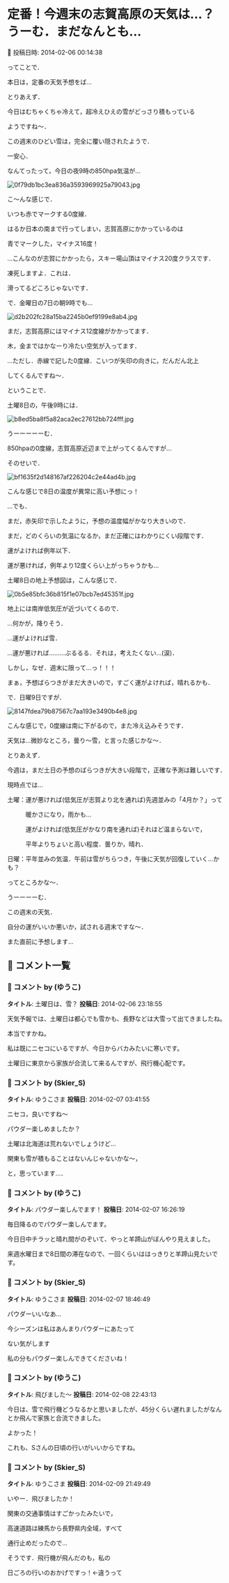 # 定番！今週末の志賀高原の天気は…？うーむ．まだなんとも…

📅 投稿日時: 2014-02-06 00:14:38

ってことで．


本日は，定番の天気予想をば…





とりあえず．


今日はむちゃくちゃ冷えて，超冷えひえの雪がどっさり積もっている


ようですね～．


この週末のひどい雪は，完全に覆い隠されたようで．


一安心．





なんてったって，今日の夜9時の850hpa気温が…




![0f79db1bc3ea836a3593969925a79043.jpg](images/0f79db1bc3ea836a3593969925a79043.jpg)




こ～んな感じで．


いつも赤でマークする0度線．


はるか日本の南まで行ってしまい，志賀高原にかかっているのは


青でマークした，マイナス16度！


…こんなのが志賀にかかったら，スキー場山頂はマイナス20度クラスです．


凍死しますよ．これは．


滑ってるどころじゃないです．





で．金曜日の7日の朝9時でも…




![d2b202fc28a15ba2245b0ef9199e8ab4.jpg](images/d2b202fc28a15ba2245b0ef9199e8ab4.jpg)




まだ，志賀高原にはマイナス12度線がかかってます．


木，金まではかなーり冷たい空気が入ってます．


…ただし．赤線で記した0度線．こいつが矢印の向きに，だんだん北上


してくるんですね～．





ということで．


土曜8日の，午後9時には．




![b8ed5ba8f5a82aca2ec27612bb724fff.jpg](images/b8ed5ba8f5a82aca2ec27612bb724fff.jpg)




うーーーーーむ．


850hpaの0度線，志賀高原近辺まで上がってくるんですが…





そのせいで．




![bf1635f2d148167af226204c2e44ad4b.jpg](images/bf1635f2d148167af226204c2e44ad4b.jpg)




こんな感じで8日の温度が異常に高い予想にっ！


…でも．


まだ，赤矢印で示したように，予想の温度幅がかなり大きいので．


まだ，どのくらいの気温になるか，まだ正確にはわかりにくい段階です．


運がよければ例年以下．


運が悪ければ，例年より12度くらい上がっちゃうかも…





土曜8日の地上予想図は，こんな感じで．




![0b5e85bfc36b815f1e07bcb7ed45351f.jpg](images/0b5e85bfc36b815f1e07bcb7ed45351f.jpg)




地上には南岸低気圧が近づいてくるので．


…何かが，降りそう．


…運がよければ雪．


…運が悪ければ………ぶるるる．それは，考えたくない…(涙)．


しかし，なぜ．週末に限って…っ！！！





まぁ，予想ばらつきがまだ大きいので，すごく運がよければ，晴れるかも．





で．日曜9日ですが．




![8147fdea79b87567c7aa193e3490b4e8.jpg](images/8147fdea79b87567c7aa193e3490b4e8.jpg)




こんな感じで，0度線は南に下がるので，また冷え込みそうです．


天気は…微妙なところ，曇り～雪，と言った感じかな～．





とりあえず．


今週は，まだ土日の予想のばらつきが大きい段階で，正確な予測は難しいです．





現時点では…





土曜：運が悪ければ(低気圧が志賀より北を通れば)先週並みの「4月か？」って


　　　暖かさになり，雨かも…


　　　運がよければ(低気圧がかなり南を通れば)それほど温まらないで，


　　　平年よりちょいと高い程度．曇りか，晴れ．





日曜：平年並みの気温．午前は雪がちらつき，午後に天気が回復していく…かも？





ってところかな～．





うーーーーむ．


この週末の天気．


自分の運がいいか悪いか，試される週末ですな～．





また直前に予想します…

## 💬 コメント一覧

### 💬 コメント by (ゆうこ)
**タイトル**: 土曜日は、雪？
**投稿日**: 2014-02-06 23:18:55

天気予報では、土曜日は都心でも雪かも、長野などは大雪って出てきましたね。

本当ですかね。

私は既にニセコにいるですが、今日からバカみたいに寒いです。

土曜日に東京から家族が合流して来るんですが、飛行機心配です。

### 💬 コメント by (Skier_S)
**タイトル**: ゆうこさま
**投稿日**: 2014-02-07 03:41:55

ニセコ，良いですね～

パウダー楽しめましたか？

土曜は北海道は荒れないでしょうけど…

関東も雪が積もることはないんじゃないかな～，

と，思っています…．

### 💬 コメント by (ゆうこ)
**タイトル**: パウダー楽しんでます！
**投稿日**: 2014-02-07 16:26:19

毎日降るのでパウダー楽しんでます。

今日日中チラッと晴れ間がのぞいて、やっと羊蹄山がぼんやり見えました。

来週水曜日まで8日間の滞在なので、一回くらいははっきりと羊蹄山見たいです。

### 💬 コメント by (Skier_S)
**タイトル**: ゆうこさま
**投稿日**: 2014-02-07 18:46:49

パウダーいいなあ…

今シーズンは私はあんまりパウダーにあたって

ない気がします

私の分もパウダー楽しんできてくださいね！

### 💬 コメント by (ゆうこ)
**タイトル**: 飛びました～
**投稿日**: 2014-02-08 22:43:13

今日は、雪で飛行機どうなるかと思いましたが、45分くらい遅れましたがなんとか飛んで家族と合流できました。

よかった！

これも、Sさんの日頃の行いがいいからですね。

### 💬 コメント by (Skier_S)
**タイトル**: ゆうこさま
**投稿日**: 2014-02-09 21:49:49

いやー．飛びましたか！

関東の交通事情はすごかったみたいで，

高速道路は練馬から長野県内全域，すべて

通行止めだったので…



そうです．飛行機が飛んだのも，私の

日ごろの行いのおかげですっ！←違うって

